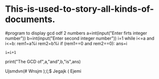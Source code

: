 # This-is-used-to-story-all-kinds-of-documents.

#program to display gcd odf 2 numbers
a=int(input("Enter firts integer number"))
b=int(input("Enter second integer number"))
i=1
while i<=a and i<=b:
    rem1=a%i
    rem2=b%i
    if (rem1==0 and rem2==0):
        ans=i



    i=i+1

print("The GCD of",a,"and",b,"is",ans)

Ujsmdvn(#
Wnsjm
)$;$(;$
Jegajk
(
Ejemi
